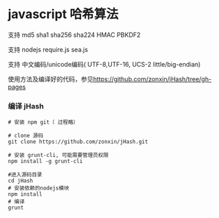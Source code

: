 # javascript 哈希算法

支持 md5 sha1 sha256 sha224 HMAC PBKDF2

支持 nodejs require.js sea.js

支持 中文编码/unicode编码( UTF-8,UTF-16, UCS-2 little/big-endian)

使用方法及编译好的代码，参见<https://github.com/zonxin/jHash/tree/gh-pages>

### 编译 jHash

    # 安装 npm git（ 过程略）

    # clone 源码
    git clone https://github.com/zonxin/jHash.git

    # 安装 grunt-cli, 可能需要管理员权限
    npm install -g grunt-cli 
    
    #进入源码目录
    cd jHash
    # 安装依赖的nodejs模块
    npm install
    # 编译
    grunt
